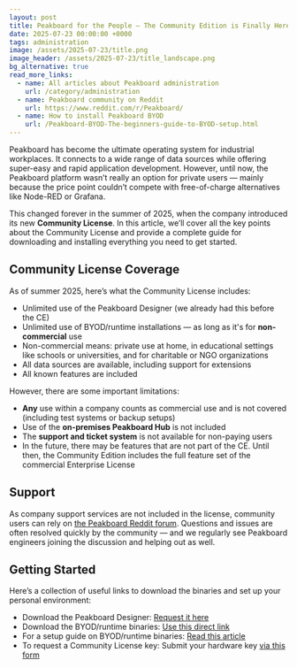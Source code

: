 ```yaml
---
layout: post
title: Peakboard for the People — The Community Edition is Finally Here
date: 2025-07-23 00:00:00 +0000
tags: administration
image: /assets/2025-07-23/title.png
image_header: /assets/2025-07-23/title_landscape.png
bg_alternative: true
read_more_links:
  - name: All articles about Peakboard administration
    url: /category/administration
  - name: Peakboard community on Reddit
    url: https://www.reddit.com/r/Peakboard/
  - name: How to install Peakboard BYOD
    url: /Peakboard-BYOD-The-beginners-guide-to-BYOD-setup.html
---
```

Peakboard has become the ultimate operating system for industrial workplaces. It connects to a wide range of data sources while offering super-easy and rapid application development. However, until now, the Peakboard platform wasn’t really an option for private users — mainly because the price point couldn’t compete with free-of-charge alternatives like Node-RED or Grafana.

This changed forever in the summer of 2025, when the company introduced its new **Community License**. In this article, we’ll cover all the key points about the Community License and provide a complete guide for downloading and installing everything you need to get started.

## Community License Coverage

As of summer 2025, here’s what the Community License includes:

- Unlimited use of the Peakboard Designer (we already had this before the CE)
- Unlimited use of BYOD/runtime installations — as long as it's for **non-commercial** use
- Non-commercial means: private use at home, in educational settings like schools or universities, and for charitable or NGO organizations
- All data sources are available, including support for extensions
- All known features are included

However, there are some important limitations:

- **Any** use within a company counts as commercial use and is not covered (including test systems or backup setups)
- Use of the **on-premises Peakboard Hub** is not included
- The **support and ticket system** is not available for non-paying users
- In the future, there may be features that are not part of the CE. Until then, the Community Edition includes the full feature set of the commercial Enterprise License

## Support

As company support services are not included in the license, community users can rely on [the Peakboard Reddit forum](https://www.reddit.com/r/Peakboard/). Questions and issues are often resolved quickly by the community — and we regularly see Peakboard engineers joining the discussion and helping out as well.

## Getting Started

Here’s a collection of useful links to download the binaries and set up your personal environment:

- Download the Peakboard Designer: [Request it here](https://www.peakboard.com/en/product/peakboard-designer)
- Download the BYOD/runtime binaries: [Use this direct link](https://peakboard.com/download/Peakboard/master/PeakboardRuntimeSetupUI.exe)
- For a setup guide on BYOD/runtime binaries: [Read this article](https://how-to-dismantle-a-peakboard-box.com/Peakboard-BYOD-The-beginners-guide-to-BYOD-setup.html)
- To request a Community License key: Submit your hardware key [via this form](https://www.peakboard.com/testing---page2)

